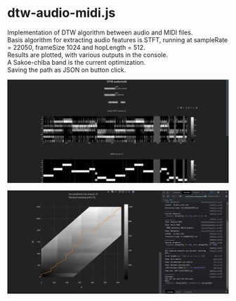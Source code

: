 # dtw-audio-midi.js
Implementation of DTW algorithm between audio and MIDI files.  
Basis algorithm for extracting audio features is STFT, running at sampleRate = 22050, frameSize 1024 and hopLength = 512.  
Results are plotted, with various outputs in the console.  
A Sakoe-chiba band is the current optimization.  
Saving the path as JSON on button click.

![Chromas](https://github.com/de-tre/dtw-audio-midi.js/blob/main/screenshots/Chromas.png)

![Cost matrix, path, console](https://github.com/de-tre/dtw-audio-midi.js/blob/main/screenshots/Cost%20matrix%2C%20path%2C%20console.png)
